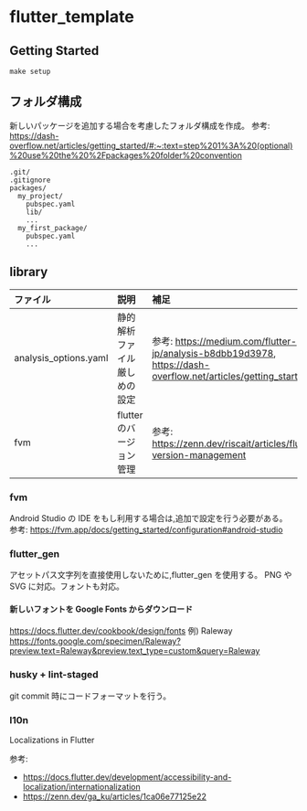 # flutter_template

## Getting Started

```
make setup
```

## フォルダ構成

新しいパッケージを追加する場合を考慮したフォルダ構成を作成。
参考: https://dash-overflow.net/articles/getting_started/#:~:text=step%201%3A%20(optional)%20use%20the%20%2Fpackages%20folder%20convention

```
.git/
.gitignore
packages/
  my_project/
    pubspec.yaml
    lib/
    ...
  my_first_package/
    pubspec.yaml
    ...
```

## library

| ファイル              | 説明                         | 補足                                                                                                           |
| :-------------------- | :--------------------------- | :------------------------------------------------------------------------------------------------------------- |
| analysis_options.yaml | 静的解析ファイル厳しめの設定 | 参考: https://medium.com/flutter-jp/analysis-b8dbb19d3978, https://dash-overflow.net/articles/getting_started/ |
| fvm                   | flutter のバージョン管理     | 参考: https://zenn.dev/riscait/articles/flutter-version-management                                             |

### fvm

Android Studio の IDE をもし利用する場合は,追加で設定を行う必要がある。
参考: https://fvm.app/docs/getting_started/configuration#android-studio

### flutter_gen

アセットパス文字列を直接使用しないために,flutter_gen を使用する。
PNG や SVG に対応。フォントも対応。

#### 新しいフォントを Google Fonts からダウンロード

https://docs.flutter.dev/cookbook/design/fonts
例) Raleway
https://fonts.google.com/specimen/Raleway?preview.text=Raleway&preview.text_type=custom&query=Raleway

### husky + lint-staged

git commit 時にコードフォーマットを行う。

### l10n

Localizations in Flutter

参考:

- https://docs.flutter.dev/development/accessibility-and-localization/internationalization
- https://zenn.dev/ga_ku/articles/1ca06e77125e22
